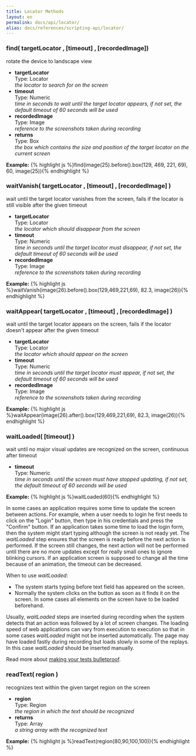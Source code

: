```yaml
---
title: Locator Methods
layout: en
permalink: docs/api/locator/
alias: docs/references/scripting-api/locator/
---
```


<h3 id="find">find( targetLocator , [timeout] , [recordedImage])</h3>
<p>rotate the device to landscape view</p>
<p><ul>
	<li>
		<strong>targetLocator</strong>
		<div>Type: Locator</div>
		<em>the locator to search for on the screen</em>
	</li>
	<li>
		<strong>timeout</strong>
		<div>Type: Numeric</div>
		<em>time in seconds to wait until the target locator appears, if not set, the default timeout of 60 seconds will be used</em>
	</li>
	<li>
		<strong>recordedImage</strong>
		<div>Type: Image</div>
		<em>reference to the screenshots taken during recording</em>
	</li>
	<li>
		<strong>returns</strong>
		<div>Type: Box</div>
		<em>the box which contains the size and position of the target locator on the current screen</em>
	</li>
</ul></p>
<p>
<strong>Example:</strong>
{% highlight js %}find(image(25).before().box(129, 469, 221, 69), 60, image(25)){% endhighlight %}
</p>



<h3 id="waitVanish">waitVanish( targetLocator , [timeout] , [recordedImage] )</h3>
<p>wait until the target locator vanishes from the screen, fails if the locator is still visible after the given timeout</p>
<p><ul>
	<li>
		<strong>targetLocator</strong>
		<div>Type: Locator</div>
		<em>the locator which should disappear from the screen</em>
	</li>
	<li>
		<strong>timeout</strong>
		<div>Type: Numeric</div>
		<em>time in seconds until the target locator must disappear, if not set, the default timeout of 60 seconds will be used</em>
	</li>
	<li>
		<strong>recordedImage</strong>
		<div>Type: Image</div>
		<em>reference to the screenshots taken during recording</em>
	</li>
</ul></p>
<p>
<strong>Example:</strong>
{% highlight js %}waitVanish(image(26).before().box(129,469,221,69), 82.3, image(26)){% endhighlight %}
</p>



<h3 id="waitAppear">waitAppear( targetLocator , [timeout] , [recordedImage] )</h3>
<p>wait until the target locator appears on the screen, fails if the locator doesn't appear after the given timeout</p>
<p><ul>
	<li>
		<strong>targetLocator</strong>
		<div>Type: Locator</div>
		<em>the locator which should appear on the screen</em>
	</li>
	<li>
		<strong>timeout</strong>
		<div>Type: Numeric</div>
		<em>time in seconds until the target locator must appear, if not set, the default timeout of 60 seconds will be used</em>
	</li>
	<li>
		<strong>recordedImage</strong>
		<div>Type: Image</div>
		<em>reference to the screenshots taken during recording</em>
	</li>
</ul></p>
<p>
<strong>Example:</strong>
{% highlight js %}waitAppear(image(26).after().box(129,469,221,69), 82.3, image(26)){% endhighlight %}
</p>



<h3 id="waitLoaded">waitLoaded( [timeout] )</h3>
<p>wait until no major visual updates are recognized on the screen, continuous after timeout</p>
<p><ul>
	<li>
		<strong>timeout</strong>
		<div>Type: Numeric</div>
		<em>time in seconds until the screen must have stopped updating, if not set, the default timeout of 60 seconds will be used</em>
	</li>
</ul></p>
<p>
<strong>Example:</strong>
{% highlight js %}waitLoaded(60){% endhighlight %}
</p>

In some cases an application requires some time to update the screen between actions. For example, when a user needs to login he first needs to click on the "Login" button, then type in his credentials and press the "Confirm" button. If an application takes some time to load the login form, then the system might start typing although the screen is not ready yet. The *waitLoaded* step ensures that the screen is ready before the next action is performed. If the screen still changes, the next action will not be performed until there are no more updates except for really small ones to ignore blinking cursors. If an application screen is supposed to change all the time because of an animation, the timeout can be decreased.

When to use *waitLoaded*:

- The system starts typing before text field has appeared on the screen.  
- Normally the system clicks on the button as soon as it finds it on the screen. In some cases all elements on the screen have to be loaded beforehand.

Usually, *waitLoaded* steps are inserted during recording when the system detects that an action was followed by a lot of screen changes. The loading speed of web applications can vary from execution to execution so that in some cases *waitLoaded* might not be inserted automatically. The page may have loaded fastly during recording but loads slowly in some of the replays. In this case *waitLoaded* should be inserted manually.

Read more about <a href="/docs/guides/bulletproof-tests">making your tests bulletproof</a>.



<h3 id="readText">readText( region )</h3>
<p>recognizes text within the given target region on the screen</p>
<p><ul>
	<li>
		<strong>region</strong>
		<div>Type: Region</div>
		<em>the region in which the text should be recognized</em>
	</li>
	<li>
		<strong>returns</strong>
		<div>Type: Array</div>
		<em>a string array with the recognized text</em>
	</li>
</ul></p>
<p>
<strong>Example:</strong>
{% highlight js %}readText(region(80,90,100,100)){% endhighlight %}
</p>
